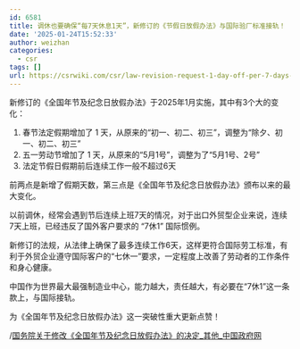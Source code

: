 ```yaml
---
id: 6581
title: 调休也要确保“每7天休息1天”，新修订的《节假日放假办法》与国际验厂标准接轨！
date: '2025-01-24T15:52:33'
author: weizhan
categories:
  - csr
tags: []
url: https://csrwiki.com/csr/law-revision-request-1-day-off-per-7-days-to-connect-with-international-standard
---
```


新修订的《全国年节及纪念日放假办法》于2025年1月实施，其中有3个大的变化：

1. 春节法定假期增加了 1 天，从原来的“初一、初二、初三”，调整为“除夕、初一、初二、初三”
2. 五一劳动节增加了 1 天，从原来的“5月1号”，调整为了“5月1号、2号”
3. 法定节假日假期前后连续工作一般不超过6天

前两点是新增了假期天数，第三点是《全国年节及纪念日放假办法》颁布以来的最大变化。

以前调休，经常会遇到节后连续上班7天的情况，对于出口外贸型企业来说，连续7天上班，已经违反了国外客户要求的 “7休1” 国际惯例。

新修订的法规，从法律上确保了最多连续工作6天，这样更符合国际劳工标准，有利于外贸企业遵守国际客户的“七休一”要求，一定程度上改善了劳动者的工作条件和身心健康。

中国作为世界最大最强制造业中心，能力越大，责任越大，有必要在“7休1”这一条款上，与国际接轨。

为《全国年节及纪念日放假办法》这一突破性重大更新点赞！

/[国务院关于修改《全国年节及纪念日放假办法》的决定\_其他\_中国政府网](https://www.gov.cn/zhengce/content/202411/content_6986380.htm)
